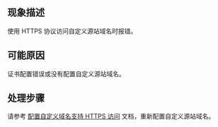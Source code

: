 ## 现象描述

使用 HTTPS 协议访问自定义源站域名时报错。

## 可能原因

证书配置错误或没有配置自定义源站域名。

## 处理步骤

请参考 [配置自定义域名支持 HTTPS 访问](https://cloud.tencent.com/document/product/436/11142) 文档，重新配置自定义源站域名。

